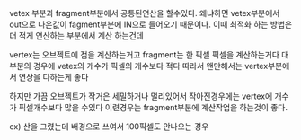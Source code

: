 vetex 부분과 fragment부분에서 공통된연산을 할수있다.
왜냐하면 vetex부분에서 out으로 나온값이
fagment부분에  IN으로 들어오기 때문이다.
이때 최적화 하는 방법은 더 적게 연산하는 부분에서 계산 하는건데

vertex는 오브젝트에 점을 계산하는거고
fragment는 한 픽셀 픽셀을 계산하는거다
대부분의 경우에 vetex의 개수가  픽셀의 개수보다 적다 따라서
왠만해서는 vertex부분에서 연상을 다하는게 좋다

하지만 가끔 오브젝트가 작거은 세밀하거나 멀리있어서  작아진경우에는
vertex에 개수가 픽셀개수보다 많을 수있다 이련경우는 fragment부분에 계산작업을 하는것이 좋다.

ex) 산을 그렸는데 배경으로 쓰여서 100픽셀도 안나오는 경우
